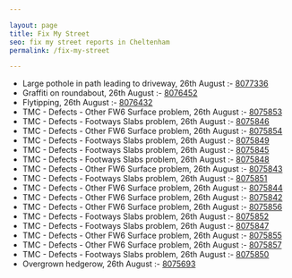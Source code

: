 ```yaml
---

layout: page
title: Fix My Street
seo: fix my street reports in Cheltenham
permalink: /fix-my-street

---
```


<!-- fix_marker starts -->

- Large pothole in path leading to driveway, 26th August :- [8077336](https://www.fixmystreet.com/report/8077336)
- Graffiti on roundabout, 26th August :- [8076452](https://www.fixmystreet.com/report/8076452)
- Flytipping, 26th August :- [8076432](https://www.fixmystreet.com/report/8076432)
- TMC - Defects - Other FW6  Surface problem, 26th August :- [8075853](https://www.fixmystreet.com/report/8075853)
- TMC - Defects - Footways Slabs problem, 26th August :- [8075846](https://www.fixmystreet.com/report/8075846)
- TMC - Defects - Other FW6  Surface problem, 26th August :- [8075854](https://www.fixmystreet.com/report/8075854)
- TMC - Defects - Footways Slabs problem, 26th August :- [8075849](https://www.fixmystreet.com/report/8075849)
- TMC - Defects - Footways Slabs problem, 26th August :- [8075845](https://www.fixmystreet.com/report/8075845)
- TMC - Defects - Footways Slabs problem, 26th August :- [8075848](https://www.fixmystreet.com/report/8075848)
- TMC - Defects - Other FW6  Surface problem, 26th August :- [8075843](https://www.fixmystreet.com/report/8075843)
- TMC - Defects - Footways Slabs problem, 26th August :- [8075851](https://www.fixmystreet.com/report/8075851)
- TMC - Defects - Other FW6  Surface problem, 26th August :- [8075844](https://www.fixmystreet.com/report/8075844)
- TMC - Defects - Other FW6  Surface problem, 26th August :- [8075842](https://www.fixmystreet.com/report/8075842)
- TMC - Defects - Other FW6  Surface problem, 26th August :- [8075856](https://www.fixmystreet.com/report/8075856)
- TMC - Defects - Footways Slabs problem, 26th August :- [8075852](https://www.fixmystreet.com/report/8075852)
- TMC - Defects - Footways Slabs problem, 26th August :- [8075847](https://www.fixmystreet.com/report/8075847)
- TMC - Defects - Other FW6  Surface problem, 26th August :- [8075855](https://www.fixmystreet.com/report/8075855)
- TMC - Defects - Other FW6  Surface problem, 26th August :- [8075857](https://www.fixmystreet.com/report/8075857)
- TMC - Defects - Footways Slabs problem, 26th August :- [8075850](https://www.fixmystreet.com/report/8075850)
- Overgrown hedgerow, 26th August :- [8075693](https://www.fixmystreet.com/report/8075693)

<!-- fix_marker ends -->